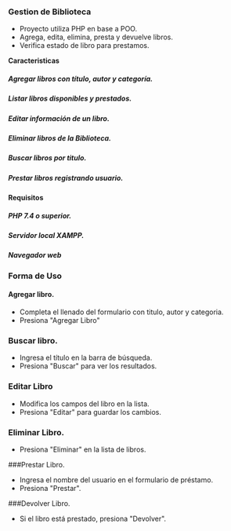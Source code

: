 ### Gestion de Biblioteca

- Proyecto utiliza PHP en base a POO.
- Agrega, edita, elimina, presta y devuelve libros.
- Verifica estado de libro para prestamos.

**Caracteristicas**

##### Agregar libros con título, autor y categoría.
##### Listar libros disponibles y prestados.
##### Editar información de un libro.
##### Eliminar libros de la Biblioteca.
##### Buscar libros por titulo.
##### Prestar libros registrando usuario.

**Requisitos**
##### PHP 7.4 o superior.
##### Servidor local XAMPP.
##### Navegador web

### Forma de Uso
#### Agregar libro.
-  Completa el llenado del formulario con titulo, autor y categoria.
-  Presiona "Agregar Libro"

### Buscar libro.
-  Ingresa el título en la barra de búsqueda.
-  Presiona "Buscar" para ver los resultados.

### Editar Libro
-  Modifica los campos del libro en la lista.
-  Presiona "Editar" para guardar los cambios.

### Eliminar Libro.
-  Presiona "Eliminar" en la lista de libros.

###Prestar Libro.
- Ingresa el nombre del usuario en el formulario de préstamo.
- Presiona "Prestar".

###Devolver Libro.
- Si el libro está prestado, presiona "Devolver".
